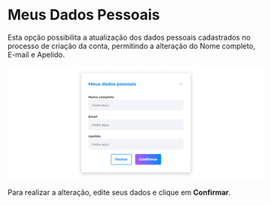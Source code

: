 # Meus Dados Pessoais
Esta opção possibilita a atualização dos dados pessoais cadastrados no processo de criação da conta, permitindo a alteração do Nome completo, E-mail e Apelido.

![image](../img/profile/profile_mypersonaldata.png)

Para realizar a alteração, edite seus dados e clique em **Confirmar**.